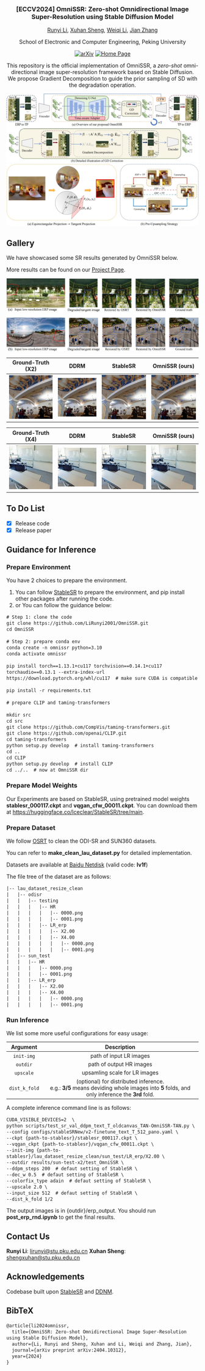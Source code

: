 <div align="center">
<h3>[ECCV2024] OmniSSR: Zero-shot Omnidirectional Image Super-Resolution using Stable Diffusion Model</h3>

[Runyi Li](https://lirunyi2001.github.io), [Xuhan Sheng](https://github.com/llstela/), [Weiqi Li](https://github.com/lwq20020127), [Jian Zhang](https://jianzhang.tech/)

School of Electronic and Computer Engineering, Peking University

[![arXiv](https://img.shields.io/badge/arXiv-2404.10312-b31b1b.svg)](https://arxiv.org/abs/2404.10312)
[![Home Page](https://img.shields.io/badge/Project-<Website>-blue.svg)](https://lirunyi2001.github.io/projects/omnissr)

This repository is the official implementation of OmniSSR, a *zero-shot* omni-directional image super-resolution framework based on Stable Diffusion. We propose Gradient Decomposition to guide the prior sampling of SD with the degradation operation.

<img src="__assets__\method_v2_00.jpg"/>

<img src="__assets__\Proj-Trans_00.jpg"/>
</div>

## Gallery

We have showcased some SR results generated by OmniSSR below. 

More results can be found on our [Project Page](https://lirunyi2001.github.io/projects/omnissr).

<img src="__assets__\teaser_00.jpg"/>

|               Ground-Truth (X2)               | DDRM | StableSR  |                OmniSSR (ours)                 |
|:---------------------------------------------:|:----------------------------------------------------:|:-------------------------------------------------:|:-------------------------------------------------:|
| <img src="__assets__\comparison\odisr-x2\gt_0067_5_00.jpg" width="300"/> |   <img src="__assets__\comparison\odisr-x2\ddrm_0067_out_5_00.jpg" width="300"/>    | <img width="300" src="__assets__\comparison\odisr-x2\stablesr_0067_5_00.jpg"> | <img width="300" src="__assets__\comparison\odisr-x2\ours_0067_5_00.jpg"> |

|               Ground-Truth (X4)               | DDRM | StableSR  |                OmniSSR (ours)                 |
|:---------------------------------------------:|:----------------------------------------------------:|:-------------------------------------------------:|:-------------------------------------------------:|
| <img src="__assets__\comparison\sun-x4\gt_0009_pers-13_00.jpg" width="300"/> |   <img src="__assets__\comparison\sun-x4\sun4_0009_ddrm_13_00.jpg" width="300"/>    | <img width="300" src="__assets__\comparison\sun-x4\stablesr_0009_13_00.jpg"> | <img width="300" src="__assets__\comparison\sun-x4\ours_0009_13_00.jpg"> |


## To Do List
- [x] Release code
- [x] Release paper

##  Guidance for Inference

### Prepare Environment
You have 2 choices to prepare the environment.
1. You can follow [StableSR](https://github.com/IceClear/StableSR/) to prepare the environment, and pip install other packages after running the code.
2. or You can follow the guidance below:
```
# Step 1: clone the code
git clone https://github.com/LiRunyi2001/OmniSSR.git
cd OmniSSR

# Step 2: prepare conda env
conda create -n omnissr python=3.10
conda activate omnissr

pip install torch==1.13.1+cu117 torchvision==0.14.1+cu117 torchaudio==0.13.1 --extra-index-url https://download.pytorch.org/whl/cu117  # make sure CUDA is compatible

pip install -r requirements.txt

# prepare CLIP and taming-transformers

mkdir src
cd src
git clone https://github.com/CompVis/taming-transformers.git
git clone https://github.com/openai/CLIP.git
cd taming-transformers
python setup.py develop  # install taming-transformers
cd ..
cd CLIP
python setup.py develop  # install CLIP
cd ../..  # now at OmniSSR dir
```

### Prepare Model Weights
Our Experiments are based on StableSR, using pretrained model weights **stablesr_000117.ckpt** and **vqgan_cfw_00011.ckpt**. You can download them at
https://huggingface.co/Iceclear/StableSR/tree/main.

### Prepare Dataset
We follow [OSRT](https://github.com/Fanghua-Yu/OSRT) to clean the ODI-SR and SUN360 datasets. 

You can refer to **make_clean_lau_dataset.py** for detailed implementation.

Datasets are available at [Baidu Netdisk](https://pan.baidu.com/s/1EruFzvF0G4YQ6gPsDKoCZA?pwd=lv1f) (valid code: **lv1f**)

The file tree of the dataset are as follows:

```
|-- lau_dataset_resize_clean
|   |-- odisr
|   |   |-- testing
|   |   |   |-- HR
|   |   |   |   |-- 0000.png
|   |   |   |   |-- 0001.png
|   |   |   |-- LR_erp
|   |   |   |   |-- X2.00
|   |   |   |   |-- X4.00
|   |   |   |   |   |-- 0000.png
|   |   |   |   |   |-- 0001.png
|   |-- sun_test
|   |   |-- HR
|   |   |   |-- 0000.png
|   |   |   |-- 0001.png
|   |   |-- LR_erp
|   |   |   |-- X2.00
|   |   |   |-- X4.00
|   |   |   |   |-- 0000.png
|   |   |   |   |-- 0001.png
```

### Run Inference

We list some more useful configurations for easy usage:

|    Argument     |                     Description                     |
|:---------------:|:---------------------------------------------------:|
|   `init-img`  |           path of input LR images                   |
|   `outdir`    |           path of output HR images                  |
|   `upscale`   |           upsamling scale for LR images             |
|  `dist_k_fold`|           (optional) for distributed inference. <br> e.g.: **3/5** means deviding whole images into **5** folds, and only inference the **3rd** fold.             |

A complete inference command line is as follows:
```
CUDA_VISIBLE_DEVICES=2  \
python scripts/test_sr_val_ddpm_text_T_oldcanvas_TAN-OmniSSR-TAN.py \
--config configs/stableSRNew/v2-finetune_text_T_512_pano.yaml \
--ckpt {path-to-stablesr}/stablesr_000117.ckpt \
--vqgan_ckpt {path-to-stablesr}/vqgan_cfw_00011.ckpt \
--init-img {path-to-stablesr}/lau_dataset_resize_clean/sun_test/LR_erp/X2.00 \
--outdir results/sun-test-x2/test_OmniSSR \ 
--ddpm_steps 200  # defaut setting of StableSR \
--dec_w 0.5  # defaut setting of StableSR \
--colorfix_type adain  # defaut setting of StableSR \
--upscale 2.0 \
--input_size 512  # defaut setting of StableSR \
--dist_k_fold 1/2
```

The output images is in {outdir}/erp_output.
You should run **post_erp_rnd.ipynb** to get the final results.

## Contact Us
**Runyi Li**: [lirunyi@stu.pku.edu.cn](mailto:lirunyi@stu.pku.edu.cn)
**Xuhan Sheng**: [shengxuhan@stu.pku.edu.cn](mailto:shengxuhan@stu.pku.edu.cn)


## Acknowledgements
Codebase built upon [StableSR](https://github.com/IceClear/StableSR/) and [DDNM](https://github.com/wyhuai/DDNM).

## BibTeX
```
@article{li2024omnissr,
  title={OmniSSR: Zero-shot Omnidirectional Image Super-Resolution using Stable Diffusion Model},
  author={Li, Runyi and Sheng, Xuhan and Li, Weiqi and Zhang, Jian},
  journal={arXiv preprint arXiv:2404.10312},
  year={2024}
}
```